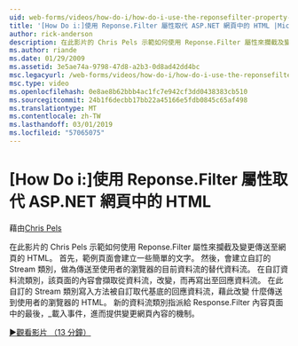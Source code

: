 ```yaml
---
uid: web-forms/videos/how-do-i/how-do-i-use-the-reponsefilter-property-to-replace-html-in-an-aspnet-page
title: '[How Do i:]使用 Reponse.Filter 屬性取代 ASP.NET 網頁中的 HTML |Microsoft Docs'
author: rick-anderson
description: 在此影片的 Chris Pels 示範如何使用 Reponse.Filter 屬性來攔截及變更傳送至網頁的 HTML。 首先，範例頁面建立 w...
ms.author: riande
ms.date: 01/29/2009
ms.assetid: 3e5ae74a-9798-47d8-a2b3-0d8ad42dd4bc
msc.legacyurl: /web-forms/videos/how-do-i/how-do-i-use-the-reponsefilter-property-to-replace-html-in-an-aspnet-page
msc.type: video
ms.openlocfilehash: 0e8ae8b62bbb4ac1fc7e942cf3dd0438383cb510
ms.sourcegitcommit: 24b1f6decbb17bb22a45166e5fdb0845c65af498
ms.translationtype: MT
ms.contentlocale: zh-TW
ms.lasthandoff: 03/01/2019
ms.locfileid: "57065075"
---
```

<a name="how-do-i-use-the-reponsefilter-property-to-replace-html-in-an-aspnet-page"></a>[How Do i:]使用 Reponse.Filter 屬性取代 ASP.NET 網頁中的 HTML
====================
藉由[Chris Pels](https://twitter.com/chrispels)

在此影片的 Chris Pels 示範如何使用 Reponse.Filter 屬性來攔截及變更傳送至網頁的 HTML。 首先，範例頁面會建立一些簡單的文字。 然後，會建立自訂的 Stream 類別，做為傳送至使用者的瀏覽器的目前資料流的替代資料流。 在自訂資料流類別，該頁面的內容會擷取從資料流，改變，而再寫出至回應資料流。 在此自訂的 Stream 類別寫入方法被自訂取代基底的回應資料流，藉此改變 什麼傳送到使用者的瀏覽器的 HTML。 新的資料流類別指派給 Response.Filter 內容頁面中的最後，\_載入事件，進而提供變更網頁內容的機制。

[&#9654;觀看影片 （13 分鐘）](https://channel9.msdn.com/Blogs/ASP-NET-Site-Videos/how-do-i-use-the-reponsefilter-property-to-replace-html-in-an-aspnet-page)

